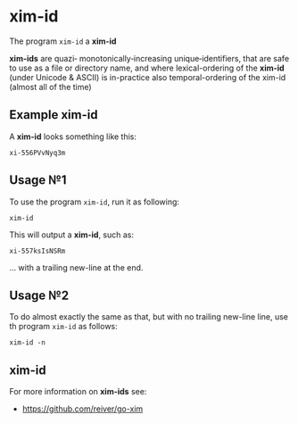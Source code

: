 # xim-id

The program `xim-id` a **xim-id**

**xim-ids** are
quazi‐ monotonically‐increasing unique‐identifiers,
that are safe to use as a file or directory name,
and where lexical-ordering of the **xim-id** (under Unicode & ASCII) is in-practice also temporal-ordering of the xim-id (almost all of the time)

## Example xim-id

A **xim-id** looks something like this:
```
xi-556PVvNyq3m
```

## Usage №1
To use the program `xim-id`, run it as following:
```
xim-id
```

This will output a **xim-id**, such as:
```
xi-557ksIsNSRm
```
… with a trailing new-line at the end.

## Usage №2
To do almost exactly the same as that, but with no trailing new-line line, use th program `xim-id` as follows:
```
xim-id -n
```

## xim-id

For more information on **xim-ids** see:

* https://github.com/reiver/go-xim
